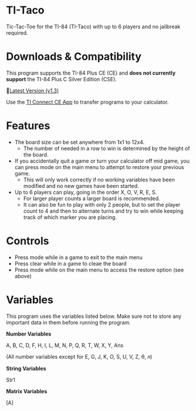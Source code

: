 # TI-Taco
Tic-Tac-Toe for the TI-84 (TI-Taco) with up to 6 players and no jailbreak required.

# Downloads & Compatibility
This program supports the TI-84 Plus CE (CE) and **does not currently support** the TI-84 Plus C Silver Edition (CSE).

🔗[Latest Version (v1.3)](https://github.com/ZmaZes/TI-Taco/releases/tag/v1.3) 

Use the [TI Connect CE App](https://education.ti.com/en/software/details/en/CA9C74CAD02440A69FDC7189D7E1B6C2/swticonnectcesoftware#:~:text=TI%20Connect%E2%84%A2%20CE%20Software%20for%20Windows%C2%AE%20(EXE)) to transfer programs to your calculator.

# Features
- The board size can be set anywhere from 1x1 to 12x4.
  - The number of needed in a row to win is determined by the height of the board.
- If you accidentally quit a game or turn your calculator off mid game, you can press mode on the main menu to attempt to restore your previous game.
  - This will only work correctly if no working variables have been modified and no new games have been started.
- Up to 6 players can play, going in the order X, O, V, R, E, S.
  - For larger player counts a larger board is recommended.
  - It can also be fun to play with only 2 people, but to set the player count to 4 and then to alternate turns and try to win while keeping track of which marker you are placing.

# Controls
- Press mode while in a game to exit to the main menu
- Press clear while in a game to cleae the board
- Press mode while on the main menu to access the restore option (see above)

# Variables
This program uses the variables listed below. Make sure not to store any important data in them before running the program.

**Number Variables**

A, B, C, D, F, H, I, L, M, N, P, Q, R, T, W, X, Y, Ans

(All number variables except for E, G, J, K, O, S, U, V, Z, θ, 𝑛)

**String Variables**

Str1

**Matrix Variables**

[A]

